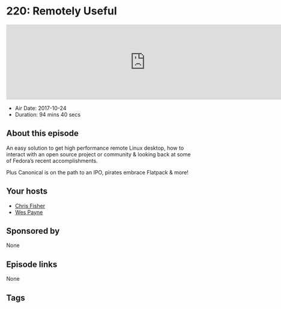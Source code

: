 # 220: Remotely Useful

<iframe src="https://player.fireside.fm/v2/RUkczH-V+LiW5me_v?theme=dark" width="740" height="200" frameborder="0" scrolling="no"></iframe>

* Air Date: 2017-10-24
* Duration: 94 mins 40 secs

## About this episode

An easy solution to get high performance remote Linux desktop, how to interact with an open source project or community & looking back at some of Fedora’s recent accomplishments.

Plus Canonical is on the path to an IPO, pirates embrace Flatpack & more!

## Your hosts
* [Chris Fisher](https://linuxunplugged.com/hosts/chrislas)
* [Wes Payne](https://linuxunplugged.com/hosts/wes)

## Sponsored by

None



## Episode links

None



## Tags

